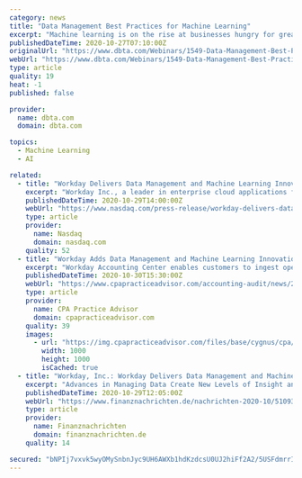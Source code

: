 ```yaml
---
category: news
title: "Data Management Best Practices for Machine Learning"
excerpt: "Machine learning is on the rise at businesses hungry for greater automation and intelligence. A recent study fielded amongst the subscribers of DBTA found that 48% currently have machine learning initiatives underway with another 20% considering adoption."
publishedDateTime: 2020-10-27T07:10:00Z
originalUrl: "https://www.dbta.com/Webinars/1549-Data-Management-Best-Practices-for-Machine-Learning.htm"
webUrl: "https://www.dbta.com/Webinars/1549-Data-Management-Best-Practices-for-Machine-Learning.htm"
type: article
quality: 19
heat: -1
published: false

provider:
  name: dbta.com
  domain: dbta.com

topics:
  - Machine Learning
  - AI

related:
  - title: "Workday Delivers Data Management and Machine Learning Innovations for the Changing World of Finance"
    excerpt: "Workday Inc., a leader in enterprise cloud applications for finance and human resources, today announced availability of Workday Accounting Center and machine learning- driven predictive forecasts for Workday Adaptive Planning,"
    publishedDateTime: 2020-10-29T14:00:00Z
    webUrl: "https://www.nasdaq.com/press-release/workday-delivers-data-management-and-machine-learning-innovations-for-the-changing"
    type: article
    provider:
      name: Nasdaq
      domain: nasdaq.com
    quality: 52
  - title: "Workday Adds Data Management and Machine Learning Innovations"
    excerpt: "Workday Accounting Center enables customers to ingest operational data, enrich it with meaningful attributes, and transform it into accounting. This allows customers to manage operational and financial data from multiple sources with a single point of"
    publishedDateTime: 2020-10-30T15:30:00Z
    webUrl: "https://www.cpapracticeadvisor.com/accounting-audit/news/21160701/workday-adds-data-management-and-machine-learning-innovations"
    type: article
    provider:
      name: CPA Practice Advisor
      domain: cpapracticeadvisor.com
    quality: 39
    images:
      - url: "https://img.cpapracticeadvisor.com/files/base/cygnus/cpa/image/2020/10/Workdaylogo.png.imgw.720.720_1_.5f9c308d5ac0a.png?auto=format&fit=max&w=1200"
        width: 1000
        height: 1000
        isCached: true
  - title: "Workday, Inc.: Workday Delivers Data Management and Machine Learning Innovations for the Changing World of Finance"
    excerpt: "Advances in Managing Data Create New Levels of Insight and Performance Accountability for Today's Agile OrganizationsPLEASANTON, Calif., Oct. 29, 2020 (GLOBE NEWSWIRE) -- Workday Inc ("
    publishedDateTime: 2020-10-29T12:05:00Z
    webUrl: "https://www.finanznachrichten.de/nachrichten-2020-10/51093865-workday-inc-workday-delivers-data-management-and-machine-learning-innovations-for-the-changing-world-of-finance-399.htm"
    type: article
    provider:
      name: Finanznachrichten
      domain: finanznachrichten.de
    quality: 14

secured: "bNPIj7vxvk5wyOMySnbnJyc9UH6AWXb1hdKzdcsU0UJ2hiFf2A2/5USFdmrrI7n/LgLtMi+cgDqnxIS+vCaHFh36l6LNYbJrezRRt7NsiuhQheIog0KM4oLsz1cYUnH3JCoIVhn2Mrc/4CmYcnzkWdhw4VevhiDjWdZs+LvYixk7C1hIrzi6UR1Iq3nzcwWt0O+aJkEeDXM48fkHB8NsNY6qttzQBnCjQK0nS8SG/rlCXBF9z9fDOMY6YPNdOGRS+AFmFCFXjmleHnEDm6zb60Xo5TAOd5CEZj6w4xmBKaiIvDmjoEAJ/oRXO97EqI4Fw11hCAbHhxd0Qr43lWGCAWHnivarEL90twnNv8dPhXM=;I4pW+GyqP7X95T4X4NgysA=="
---
```


